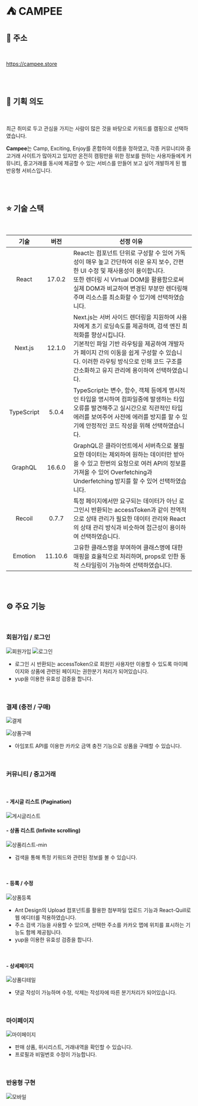 # ⛺️ CAMPEE

## 🔗 주소

<br>

<https://campee.store>

<br>
<br>

## 🔖 기획 의도

<br>

최근 취미로 두고 관심을 가지는 사람이 많은 것을 바탕으로 키워드를 캠핑으로 선택하였습니다.

**Campee**는 Camp, Exciting, Enjoy를 혼합하여 이름을 정하였고, 각종 커뮤니티와 중고거래 사이트가 많아지고 있지만 온전히 캠핑만을 위한 정보를 원하는 사용자들에게 커뮤니티, 중고거래를 동시에 제공할 수 있는 서비스를 만들어 보고 싶어 개발하게 된 웹 반응형 서비스입니다.

<br>
<br>

## ⭐️ 기술 스택

<br>

|    기술    |  버전   | 선정 이유                                                                                                                                                                                                                                                                                            |
| :--------: | :-----: | ---------------------------------------------------------------------------------------------------------------------------------------------------------------------------------------------------------------------------------------------------------------------------------------------------- |
|   React    | 17.0.2  | React는 컴포넌트 단위로 구성할 수 있어 가독성이 매우 높고 간단하여 쉬운 유지 보수, 간편한 UI 수정 및 재사용성이 용이합니다. <br>또한 렌더링 시 Virtual DOM을 활용함으로써 실제 DOM과 비교하여 변경된 부분만 렌더링해주며 리소스를 최소화할 수 있기에 선택하였습니다.                                 |
|  Next.js   | 12.1.0  | Next.js는 서버 사이드 렌더링을 지원하여 사용자에게 초기 로딩속도를 제공하며, 검색 엔진 최적화를 향상시킵니다. <br> 기본적인 파일 기반 라우팅을 제공하여 개발자가 페이지 간의 이동을 쉽게 구성할 수 있습니다. 이러한 라우팅 방식으로 인해 코드 구조를 간소화하고 유지 관리에 용이하여 선택하였습니다. |
| TypeScript |  5.0.4  | TypeScript는 변수, 함수, 객체 등에게 명시적인 타입을 명시하여 컴파일중에 발생하는 타입 오류를 발견해주고 실시간으로 직관적인 타입 에러를 보여주어 사전에 에러를 방지를 할 수 있기에 안정적인 코드 작성을 위해 선택하였습니다.                                                                        |
|  GraphQL   | 16.6.0  | GraphQL은 클라이언트에서 서버측으로 불필요한 데이터는 제외하여 원하는 데이터만 받아올 수 있고 한번의 요청으로 여러 API의 정보를 가져올 수 있어 Overfetching과 Underfetching 방지를 할 수 있어 선택하였습니다.                                                                                        |
|   Recoil   |  0.7.7  | 특정 페이지에서만 요구되는 데이터가 아닌 로그인시 반환되는 accessToken과 같이 전역적으로 상태 관리가 필요한 데이터 관리와 React의 상태 관리 방식과 비슷하여 접근성이 용이하여 선택하였습니다.                                                                                                        |
|  Emotion   | 11.10.6 | 고유한 클래스명을 부여하여 클래스명에 대한 매핑을 효율적으로 처리하며, props로 인한 동적 스타일링이 가능하여 선택하였습니다.                                                                                                                                                                         |

<br>
<br>

## ⚙️ 주요 기능

<br>

### 회원가입 / 로그인

![회원가입](https://github.com/chlgusrb97/Campee/assets/119344662/7df36023-8e17-40dd-a41a-f042e8e19720)
![로그인](https://github.com/chlgusrb97/Campee/assets/119344662/bc68148d-d9fe-44e6-b2c9-2312c5ba88de)

- 로그인 시 반환되는 accessToken으로 회원인 사용자만 이용할 수 있도록 마이페이지와 상품에 관련된 페이지는 권한분기 처리가 되어있습니다.
- yup을 이용한 유효성 검증을 합니다.

<br>

### 결제 (충전 / 구매)

![결제](https://github.com/chlgusrb97/Campee/assets/119344662/3814cf1f-b39c-482c-a94a-70276f92a933)

![상품구매](https://github.com/chlgusrb97/Campee/assets/119344662/b7ffd172-727c-4307-83ca-e07242ccfb8b)

- 아임포트 API를 이용한 카카오 금액 충전 기능으로 상품을 구매할 수 있습니다.

<br>

### 커뮤니티 / 중고거래

<br>

#### - 게시글 리스트 (Pagination)

![게시글리스트](https://github.com/chlgusrb97/Campee/assets/119344662/0ab92398-5538-40df-99d9-a27f8aefa521)

#### - 상품 리스트 (Infinite scrolling)

![상품리스트-min](https://github.com/chlgusrb97/Campee/assets/119344662/6a447a62-a976-4b32-905f-d6a715da4808)

- 검색을 통해 특정 키워드와 관련된 정보를 볼 수 있습니다.

<br>

#### - 등록 / 수정

![상품등록](https://github.com/chlgusrb97/Campee/assets/119344662/95210416-fa79-4643-b43f-644ae9f42095)

- Ant Design의 Upload 컴포넌트를 활용한 첨부파일 업로드 기능과 React-Quill로 웹 에디터를 적용하였습니다.
- 주소 검색 기능을 사용할 수 있으며, 선택한 주소를 카카오 맵에 위치를 표시하는 기능도 함께 제공됩니다.
- yup을 이용한 유효성 검증을 합니다.

<br>

#### - 상세페이지

![상품디테일](https://github.com/chlgusrb97/Campee/assets/119344662/b01be7fe-dd81-4f65-9dfb-742dc6e25d87)

- 댓글 작성이 가능하며 수정, 삭제는 작성자에 따른 분기처리가 되어있습니다.

<br>

### 마이페이지

![마이페이지](https://github.com/chlgusrb97/Campee/assets/119344662/6588d52d-de61-461c-b201-52cf103ba19d)

- 판매 상품, 위시리스트, 거래내역을 확인할 수 있습니다.
- 프로필과 비밀번호 수정이 가능합니다.

<br>

### 반응형 구현

![모바일](https://github.com/chlgusrb97/Campee/assets/119344662/630116db-f673-45c7-b0dd-c62d58813304)
